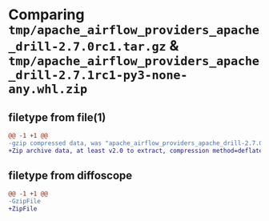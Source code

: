 # Comparing `tmp/apache_airflow_providers_apache_drill-2.7.0rc1.tar.gz` & `tmp/apache_airflow_providers_apache_drill-2.7.1rc1-py3-none-any.whl.zip`

## filetype from file(1)

```diff
@@ -1 +1 @@
-gzip compressed data, was "apache_airflow_providers_apache_drill-2.7.0rc1.tar", last modified: Tue Apr 30 11:11:49 2024, max compression
+Zip archive data, at least v2.0 to extract, compression method=deflate
```

## filetype from diffoscope

```diff
@@ -1 +1 @@
-GzipFile
+ZipFile
```

